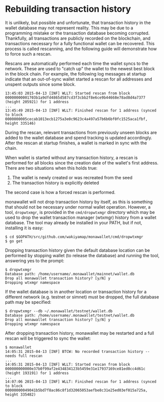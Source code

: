 # Rebuilding transaction history

It is unlikely, but possible and unfortunate, that transaction history in the
wallet database may not represent reality.  This may be due to a programming
mistake or the transaction database becoming corrupted.  Thankfully, all
transactions are publicly recorded on the blockchain, and transactions
necessary for a fully functional wallet can be recovered.  This process is
called rescanning, and the following guide will demonstrate how to force such a
rescan.

Rescans are automatically performed each time the wallet syncs to the network.
These are used to "catch up" the wallet to the newest best block in the block
chain.  For example, the following log messages at startup indicate that an
out-of-sync wallet started a rescan for all addresses and unspent outputs since
some block.

```
13:45:03 2015-04-13 [INF] WLLT: Started rescan from block 00000000001703b1a9dfd4865d587cd3f3cbb2f8e6ce9b44668e78ad8d4a7377 (height 205921) for 1 address
...
13:45:49 2015-04-13 [INF] WLLT: Finished rescan for 1 address (synced to block 0000000005cecab1013ecb1275a3e0c9623c4a497a57b6b6bf0fc1525aca1fbf, height 335146)
```

During the rescan, relevant transactions from previously unseen blocks are added
to the wallet database and spend tracking is updated accordingly.  After the
rescan at startup finishes, a wallet is marked in sync with the chain.

When wallet is started without any transaction history, a rescan is performed
for all blocks since the creation date of the wallet's first address.  There are
two situations when this holds true:

1. The wallet is newly created or was recreated from the seed
2. The transaction history is explicitly deleted

The second case is how a forced rescan is performed.

monawallet will not drop transaction history by itself, as this is something that
should not be necessary under normal wallet operation.  However, a tool,
`dropwtxmgr`, is provided in the `cmd/dropwtxmgr` directory which may be used to
drop the wallet transaction manager (wtxmgr) history from a wallet database.
The tool may already be installed in your PATH, but if not, installing it is easy:

```
$ cd $GOPATH/src/github.com/wakiyamap/monawallet/cmd/dropwtxmgr
$ go get
```

Dropping transaction history given the default database location can be
performed by stopping wallet (to release the database) and running the tool,
answering yes to the prompt:

```
$ dropwtxmgr
Database path: /home/username/.monawallet/mainnet/wallet.db
Drop all monawallet transaction history? [y/N] y
Dropping wtxmgr namespace
```

If the wallet database is in another location or transaction history for a
different network (e.g. testnet or simnet) must be dropped, the full database
path may be specified:

```
$ dropwtxmgr --db ~/.monawallet/testnet/wallet.db
Database path: /home/username/.monawallet/testnet/wallet.db
Drop all monawallet transaction history? [y/N] y
Dropping wtxmgr namespace
```

After dropping transaction history, monawallet may be restarted and a full rescan
will be triggered to sync the wallet:

```
$ monawallet
14:05:31 2015-04-13 [INF] BTCW: No recorded transaction history -- needs full rescan
...
14:05:31 2015-04-13 [INF] WLLT: Started rescan from block 000000000000e37b0f99af2e434834123b5459e31e17937169ce81ed0cc4d61c (height 193191) for 1 address
...
14:07:06 2015-04-13 [INF] WLLT: Finished rescan for 1 address (synced to block 00000000049041b5bd7f8ac86c8f1d32065053aefbe8c31e25ed03ef015a725a, height 335482)

```
